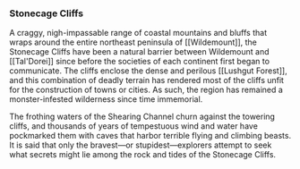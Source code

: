 ### Stonecage Cliffs

A craggy, nigh-impassable range of coastal mountains and bluffs that wraps around the entire northeast peninsula of [[Wildemount]], the Stonecage Cliffs have been a natural barrier between Wildemount and [[Tal'Dorei]] since before the societies of each continent first began to communicate. The cliffs enclose the dense and perilous [[Lushgut Forest]], and this combination of deadly terrain has rendered most of the cliffs unfit for the construction of towns or cities. As such, the region has remained a monster-infested wilderness since time immemorial.

The frothing waters of the Shearing Channel churn against the towering cliffs, and thousands of years of tempestuous wind and water have pockmarked them with caves that harbor terrible flying and climbing beasts. It is said that only the bravest—or stupidest—explorers attempt to seek what secrets might lie among the rock and tides of the Stonecage Cliffs.